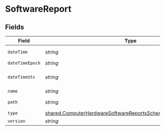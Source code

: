 # SoftwareReport


## Fields

| Field                                                                                                                                              | Type                                                                                                                                               | Required                                                                                                                                           | Description                                                                                                                                        | Example                                                                                                                                            |
| -------------------------------------------------------------------------------------------------------------------------------------------------- | -------------------------------------------------------------------------------------------------------------------------------------------------- | -------------------------------------------------------------------------------------------------------------------------------------------------- | -------------------------------------------------------------------------------------------------------------------------------------------------- | -------------------------------------------------------------------------------------------------------------------------------------------------- |
| `dateTime`                                                                                                                                         | *string*                                                                                                                                           | :heavy_minus_sign:                                                                                                                                 | N/A                                                                                                                                                | 2017-07-07 18:37:04                                                                                                                                |
| `dateTimeEpoch`                                                                                                                                    | *string*                                                                                                                                           | :heavy_minus_sign:                                                                                                                                 | N/A                                                                                                                                                | 1499470624555                                                                                                                                      |
| `dateTimeUtc`                                                                                                                                      | *string*                                                                                                                                           | :heavy_minus_sign:                                                                                                                                 | N/A                                                                                                                                                | 2017-07-07T18:37:04.555-0500                                                                                                                       |
| `name`                                                                                                                                             | *string*                                                                                                                                           | :heavy_minus_sign:                                                                                                                                 | N/A                                                                                                                                                | Parallels Desktop.app                                                                                                                              |
| `path`                                                                                                                                             | *string*                                                                                                                                           | :heavy_minus_sign:                                                                                                                                 | N/A                                                                                                                                                | /Applications/Parallels Desktop.app                                                                                                                |
| `type`                                                                                                                                             | [shared.ComputerHardwareSoftwareReportsSchemasSoftwareReportType](../../models/shared/computerhardwaresoftwarereportsschemassoftwarereporttype.md) | :heavy_minus_sign:                                                                                                                                 | N/A                                                                                                                                                |                                                                                                                                                    |
| `version`                                                                                                                                          | *string*                                                                                                                                           | :heavy_minus_sign:                                                                                                                                 | N/A                                                                                                                                                | 9.0                                                                                                                                                |